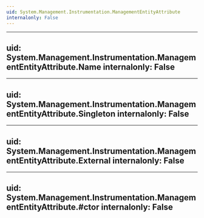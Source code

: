 ```yaml
---
uid: System.Management.Instrumentation.ManagementEntityAttribute
internalonly: False
---
```


---
uid: System.Management.Instrumentation.ManagementEntityAttribute.Name
internalonly: False
---

---
uid: System.Management.Instrumentation.ManagementEntityAttribute.Singleton
internalonly: False
---

---
uid: System.Management.Instrumentation.ManagementEntityAttribute.External
internalonly: False
---

---
uid: System.Management.Instrumentation.ManagementEntityAttribute.#ctor
internalonly: False
---
